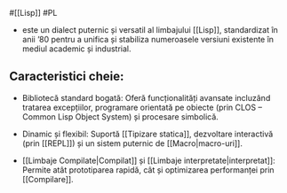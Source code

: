 #[[Lisp]] #PL 
- este un dialect puternic și versatil al limbajului [[Lisp]], standardizat în anii ’80 pentru a unifica și stabiliza numeroasele versiuni existente în mediul academic și industrial.
## **Caracteristici cheie:**

- Bibliotecă standard bogată: Oferă funcționalități avansate incluzând tratarea excepțiilor, programare orientată pe obiecte (prin CLOS – Common Lisp Object System) și procesare simbolică.

- Dinamic și flexibil: Suportă [[Tipizare statica]], dezvoltare interactivă (prin [[REPL]]) și un sistem puternic de [[Macro|macro-uri]].

- [[Limbaje Compilate|Compilat]] și [[Limbaje interpretate|interpretat]]: Permite atât prototiparea rapidă, cât și optimizarea performanței prin [[Compilare]].